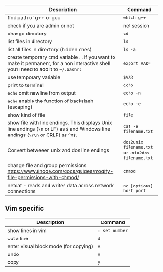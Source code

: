 | Description | Command |
| ---- | ---- |
| find path of g++ or gcc | `which g++` |
| check if you are admin or not | net session |
| change directory | `cd` |
| list files in directory | `ls` |
| list all files in directory (hidden ones) | `ls -a` |
| create temporary cmd variable ... if you want to make it permanent, for a non interactive shell you'll need to add it to `~/.bashrc` | `export VAR=` |
| use temporary variable | `$VAR` |
| print to terminal | `echo` |
| `echo` omit newline from output | `echo -n` |
| `echo` enable the function of backslash (escaping) | `echo -e` |
| show kind of file | `file` |
| show file with line endings. This displays Unix line endings (`\n` or LF) as `$` and Windows line endings (`\r\n` or CRLF) as `^M$`. | `cat -e filename.txt` |
| Convert betweeen unix and dos line endings | `dos2unix filename.txt` or `unix2dos filename.txt` |
| change file and group permissions https://www.linode.com/docs/guides/modify-file-permissions-with-chmod/ | `chmod` |
| netcat - reads and writes data across network connections  | `nc [options] host port` |
## Vim specific
| Description | Command |
| ---- | ---- |
| show lines in vim | `: set number` |
| cut a line | `d` |
| enter visual block mode (for copying) | `v` |
| undo | `u` |
| copy  | `y` |

